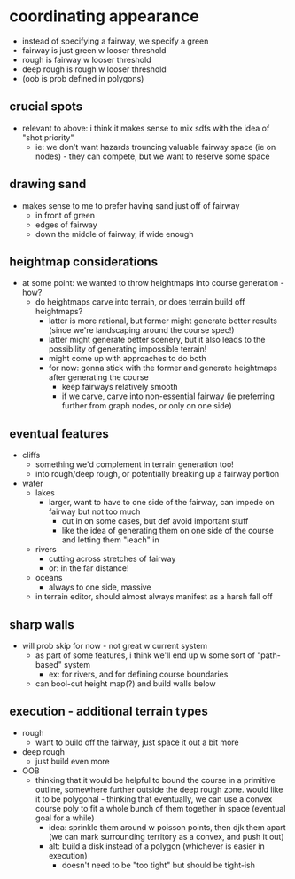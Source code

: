# coordinating appearance
- instead of specifying a fairway, we specify a green
- fairway is just green w looser threshold
- rough is fairway w looser threshold
- deep rough is rough w looser threshold
- (oob is prob defined in polygons)

## crucial spots
- relevant to above: i think it makes sense to mix sdfs with the idea of "shot priority"
  - ie: we don't want hazards trouncing valuable fairway space (ie on nodes) - they can compete, but we want to reserve some space 


## drawing sand
- makes sense to me to prefer having sand just off of fairway
  - in front of green
  - edges of fairway
  - down the middle of fairway, if wide enough

## heightmap considerations
- at some point: we wanted to throw heightmaps into course generation - how?
  - do heightmaps carve into terrain, or does terrain build off heightmaps?
    - latter is more rational, but former might generate better results (since we're landscaping around the course spec!)
    - latter might generate better scenery, but it also leads to the possibility of generating impossible terrain!
    - might come up with approaches to do both
    - for now: gonna stick with the former and generate heightmaps after generating the course
      - keep fairways relatively smooth
      - if we carve, carve into non-essential fairway (ie preferring further from graph nodes, or only on one side)

## eventual features
- cliffs
  - something we'd complement in terrain generation too!
  - into rough/deep rough, or potentially breaking up a fairway portion
- water
  - lakes
    - larger, want to have to one side of the fairway, can impede on fairway but not too much
      - cut in on some cases, but def avoid important stuff
      - like the idea of generating them on one side of the course and letting them "leach" in
  - rivers
    - cutting across stretches of fairway
    - or: in the far distance!
  - oceans
    - always to one side, massive
  - in terrain editor, should almost always manifest as a harsh fall off

## sharp walls
- will prob skip for now - not great w current system
  - as part of some features, i think we'll end up w some sort of "path-based" system
    - ex: for rivers, and for defining course boundaries
  - can bool-cut height map(?) and build walls below

## execution - additional terrain types
- rough
  - want to build off the fairway, just space it out a bit more
- deep rough
  - just build even more
- OOB
  - thinking that it would be helpful to bound the course in a primitive outline, somewhere further outside the deep rough zone. would like it to be polygonal - thinking that eventually, we can use a convex course poly to fit a whole bunch of them together in space (eventual goal for a while)
    - idea: sprinkle them around w poisson points, then djk them apart (we can mark surrounding territory as a convex, and push it out)
    - alt: build a disk instead of a polygon (whichever is easier in execution)
      - doesn't need to be "too tight" but should be tight-ish